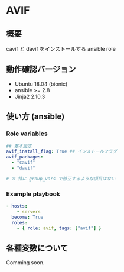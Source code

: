 # AVIF

## 概要
cavif と davif をインストールする ansible role

## 動作確認バージョン

- Ubuntu 18.04 (bionic)
- ansible >= 2.8
- Jinja2 2.10.3

## 使い方 (ansible)

### Role variables

```yaml
## 基本設定
avif_install_flag: True ## インストールフラグ
avif_packages:
  - "cavif"
  - "davif"

# ※ 特に group_vars で修正するような項目はない
```

### Example playbook

```yaml
- hosts:
    - servers
  become: True
  roles:
    - { role: avif, tags: ["avif"] }
```

## 各種変数について
Comming soon.
